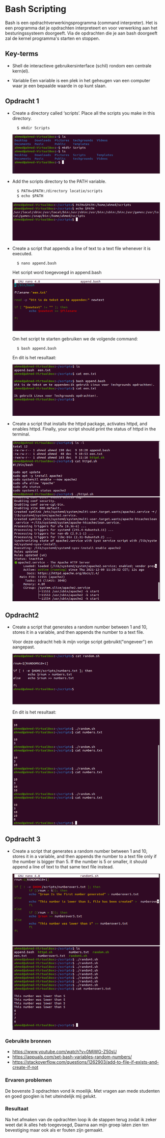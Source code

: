 # Bash Scripting

Bash is een opdrachtverwerkingsprogramma (command interpreter). Het is een programma dat je opdrachten interpreteert en voor verwerking aan het besturingssysteem doorgeeft. Via de opdrachten die je aan bash doorgeeft zal de kernel programma's starten en stoppen.

## Key-terms

- Shell 
    de interactieve gebruikersinterface (schil) rondom een centrale kern(el).

- Variable
    Een variable is een plek in het geheugen van een computer waar je een bepaalde waarde in op kunt slaan.

## Opdracht 1

- Create a directory called ‘scripts’. Place all the scripts you make in this directory.

        $ mkdir Scripts

  ![SCREENSHOT](../00_includes/Linux10-01.png)


- Add the scripts directory to the PATH variable.

        $ PATH=$PATH:/directory locatie/scripts
        $ echo $PATH

    ![SCREENSHOT](../00_includes/Linux10-02.png)


- Create a script that appends a line of text to a text file whenever it is executed.

        $ nano append.bash

    Het script word toegevoegd in append.bash

    ![SCREENSHOT](../00_includes/Linux10-03.png)

    Om het script te starten gebruiken we de volgende command:

        $ bash append.bash
    
    En dit is het resultaat:

    ![SCREENSHOT](../00_includes/Linux10-04.png)

- Create a script that installs the httpd package, activates httpd, and enables httpd. Finally, your script should print the status of httpd in the terminal.


    ![SCREENSHOT](../00_includes/Linux10-05.png)
    ![SCREENSHOT](../00_includes/Linux10-06.png)



## Opdracht2

- Create a script that generates a random number between 1 and 10, stores it in a variable, and then appends the number to a text file.

    Voor deze opdracht heb ik mijn vorige script gebruikt("ongeveer") en aangepast.

    ![SCREENSHOT](../00_includes/Linux10.png)

    En dit is het resultaat:

    ![SCREENSHOT](../00_includes/Linux10-07.png)    


## Opdracht 3

- Create a script that generates a random number between 1 and 10, stores it in a variable, and then appends the number to a text file only if the number is bigger than 5. If the number is 5 or smaller, it should append a line of text to that same text file instead.
    
    ![SCREENSHOT](../00_includes/Linux10-09.png)
    ![SCREENSHOT](../00_includes/Linux10-08.png)
    

### Gebruikte bronnen
- https://www.youtube.com/watch?v=0MjWG-Z50sU
- https://appuals.com/set-bash-variables-random-numbers/
- https://stackoverflow.com/questions/1262903/add-to-file-if-exists-and-create-if-not

### Ervaren problemen

De bovenste 3 opdrachten vond ik moeilijk. Met vragen aan mede studenten en goed googlen is het uiteindelijk mij gelukt.

### Resultaat

Na het afmaken van de opdrachten loop ik de stappen terug zodat ik zeker weet dat ik alles heb toegevoegd, Daarna aan mijn groep laten zien ten bevestiging maar ook als er fouten zijn gemaakt.